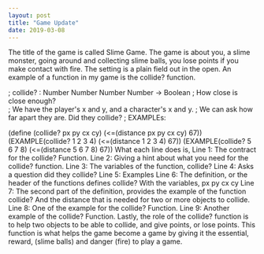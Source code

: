 ```yaml
---
layout: post
title: "Game Update"
date: 2019-03-08
---
```


The title of the game is called Slime Game. The game is about you, a slime monster, going around and collecting slime balls, you lose points if you make contact with fire. The setting is a plain field out in the open. An example of a function in my game is the collide? function. 

; collide? : Number Number Number Number -> Boolean 
; How close is close enough?  
; We have the player's x and y, and a character's x and y.
; We can ask how far apart they are.  Did they collide?
; EXAMPLEs:

(define (collide? px py cx cy)
  (<=(distance px py cx cy) 67))
(EXAMPLE(collide? 1 2 3 4) (<=(distance 1 2 3 4) 67))
(EXAMPLE(collide? 5 6 7 8) (<=(distance 5 6 7 8) 67))
What each line does is,
Line 1: The contract for the collide? Function.
Line 2: Giving a hint about what you need for the collide? function.
Line 3: The variables of the function, collide?
Line 4: Asks a question did they collide?
Line 5: Examples
Line 6: The definition, or the header of the functions defines collide? With the variables, px py cx cy
Line 7: The second part of the definition, provides the example of the function collide? And the distance that is needed for two or more objects to collide.
Line 8: One of the example for the collide? Function. 
Line 9: Another example of the collide? Function.
Lastly, the role of the collide? function is to help two objects to be able to collide, and give points, or lose points. This function is what helps the game become a game by giving it the essential, reward, (slime balls) and danger (fire) to play a game. 
